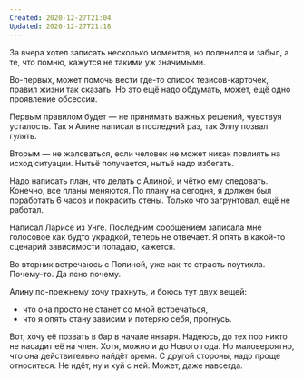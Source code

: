 ```yaml
---
Created: 2020-12-27T21:04
Updated: 2020-12-27T21:18
---
```

За вчера хотел записать несколько моментов, но поленился и забыл, а те, что помню, кажутся не такими уж значимыми.

Во-первых, может помочь вести где-то список тезисов-карточек, правил жизни так сказать. Но это ещё надо обдумать, может, ещё одно проявление обсессии.

Первым правилом будет — не принимать важных решений, чувствуя усталость. Так я Алине написал в последний раз, так Эллу позвал гулять.

Вторым — не жаловаться, если человек не может никак повлиять на исход ситуации. Нытьё получается, нытьё надо избегать.

Надо написать план, что делать с Алиной, и чётко ему следовать. Конечно, все планы меняются. По плану на сегодня, я должен был поработать 6 часов и покрасить стены. Только что загрунтовал, ещё не работал.

Написал Ларисе из Унге. Последним сообщением записала мне голосовое как будто украдкой, теперь не отвечает. Я опять в какой-то сценарий зависимости попадаю, кажется.

Во вторник встречаюсь с Полиной, уже как-то страсть поутихла. Почему-то. Да ясно почему.

Алину по-прежнему хочу трахнуть, и боюсь тут двух вещей:

- что она просто не станет со мной встречаться,
- что я опять стану зависим и потеряю себя, прогнусь.

Вот, хочу её позвать в бар в начале января. Надеюсь, до тех пор никто не насадит её на член. Хотя, можно и до Нового года. Но маловероятно, что она действительно найдёт время. С другой стороны, надо проще относиться. Не идёт, ну и хуй с ней. Может, даже навсегда.